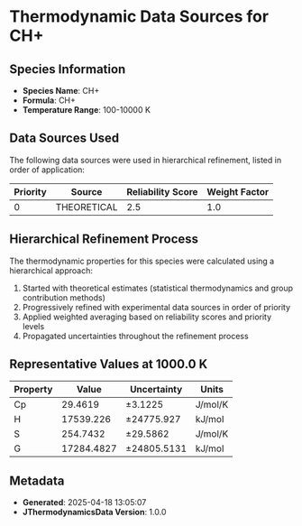 # Thermodynamic Data Sources for CH+

## Species Information
- **Species Name**: CH+
- **Formula**: CH+
- **Temperature Range**: 100-10000 K

## Data Sources Used
The following data sources were used in hierarchical refinement, listed in order of application:

| Priority | Source | Reliability Score | Weight Factor |
|----------|--------|-------------------|---------------|
| 0 | THEORETICAL | 2.5 | 1.0 |

## Hierarchical Refinement Process
The thermodynamic properties for this species were calculated using a hierarchical approach:

1. Started with theoretical estimates (statistical thermodynamics and group contribution methods)
2. Progressively refined with experimental data sources in order of priority
3. Applied weighted averaging based on reliability scores and priority levels
4. Propagated uncertainties throughout the refinement process

## Representative Values at 1000.0 K
| Property | Value | Uncertainty | Units |
|----------|-------|-------------|-------|
| Cp | 29.4619 | ±3.1225 | J/mol/K |
| H | 17539.226 | ±24775.927 | kJ/mol |
| S | 254.7432 | ±29.5862 | J/mol/K |
| G | 17284.4827 | ±24805.5131 | kJ/mol |

## Metadata
- **Generated**: 2025-04-18 13:05:07
- **JThermodynamicsData Version**: 1.0.0
